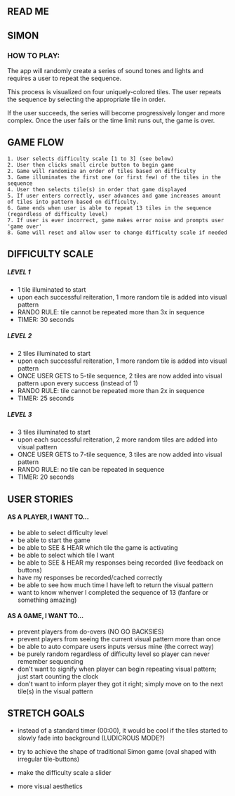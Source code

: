 ## READ ME

## SIMON 

### HOW TO PLAY:

The app will randomly create a series of sound tones and lights and requires a user to repeat the sequence. 

This process is visualized on four uniquely-colored tiles. The user repeats the sequence by selecting the appropriate tile in order.

If the user succeeds, the series will become progressively longer and more complex. Once the user fails or the time limit runs out, the game is over.


## GAME FLOW
    1. User selects difficulty scale [1 to 3] (see below)
    2. User then clicks small circle button to begin game
    2. Game will randomize an order of tiles based on difficulty
    3. Game illuminates the first one (or first few) of the tiles in the sequence
    4. User then selects tile(s) in order that game displayed
    5. If user enters correctly, user advances and game increases amount of tiles into pattern based on difficulty.
    6. Game ends when user is able to repeat 13 tiles in the sequence (regardless of difficulty level)
    7. If user is ever incorrect, game makes error noise and prompts user 'game over'
    8. Game will reset and allow user to change difficulty scale if needed



## DIFFICULTY SCALE
##### LEVEL 1
- 1 tile illuminated to start
- upon each successful reiteration, 1 more random tile is added into visual pattern
- RANDO RULE: tile cannot be repeated more than 3x in sequence
- TIMER: 30 seconds


##### LEVEL 2
- 2 tiles illuminated to start
- upon each successful reiteration, 1 more random tile is added into visual pattern
- ONCE USER GETS to 5-tile sequence, 2 tiles are now added into visual pattern upon every success (instead of 1)
- RANDO RULE: tile cannot be repeated more than 2x in sequence
- TIMER: 25 seconds


##### LEVEL 3
- 3 tiles illuminated to start
- upon each successful reiteration, 2 more random tiles are added into visual pattern
- ONCE USER GETS to 7-tile sequence, 3 tiles are now added into visual pattern
- RANDO RULE: no tile can be repeated in sequence
- TIMER: 20 seconds





## USER STORIES

#### AS A PLAYER, I WANT TO...

- be able to select difficulty level
- be able to start the game
- be able to SEE & HEAR which tile the game is activating
- be able to select which tile I want
- be able to SEE & HEAR my responses being recorded (live feedback on buttons)
- have my responses be recorded/cached correctly
- be able to see how much time I have left to return the visual pattern
- want to know whenver I completed the sequence of 13 (fanfare or something amazing)



#### AS A GAME, I WANT TO...

- prevent players from do-overs (NO GO BACKSIES)
- prevent players from seeing the current visual pattern more than once
- be able to auto compare users inputs versus mine (the correct way)
- be purely random regardless of difficulty level so player can never remember sequencing
- don't want to signify when player can begin repeating visual pattern; just start counting the clock
- don't want to inform player they got it right; simply move on to the next tile(s) in the visual pattern




## STRETCH GOALS

- instead of a standard timer (00:00), it would be cool if the tiles started to slowly fade into background (LUDICROUS MODE?)

- try to achieve the shape of traditional Simon game (oval shaped with irregular tile-buttons)

- make the difficulty scale a slider

- more visual aesthetics
